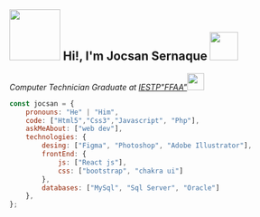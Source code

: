<h2> <img src="https://media3.giphy.com/media/0fz5uNPHnoVHLEhAW2/giphy.gif" width="90"> 
      Hi!, I'm Jocsan Sernaque
     <img src="https://media.giphy.com/media/12oufCB0MyZ1Go/giphy.gif" width="50">
</h2>

<p><em>Computer Technician Graduate at <a href="https://www.iestpffaa.edu.pe/">IESTP"FFAA"</a><img src="https://media.giphy.com/media/WUlplcMpOCEmTGBtBW/giphy.gif" width="30"> 
</em></p>

```javascript
const jocsan = {
    pronouns: "He" | "Him",
    code: ["Html5","Css3","Javascript", "Php"],
    askMeAbout: ["web dev"],
    technologies: {  
        desing: ["Figma", "Photoshop", "Adobe Illustrator"],
        frontEnd: {
            js: ["React js"],
            css: ["bootstrap", "chakra ui"]
        },        
        databases: ["MySql", "Sql Server", "Oracle"]        
    },   
};
```
